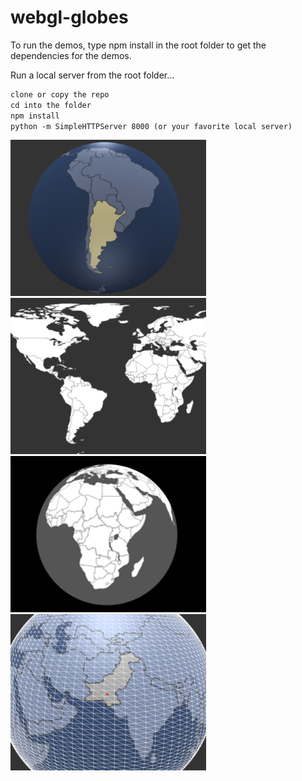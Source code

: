 # webgl-globes

To run the demos, type npm install in the root folder to get the dependencies for the demos.

Run a local server from the root folder...


```html
clone or copy the repo
cd into the folder
npm install
python -m SimpleHTTPServer 8000 (or your favorite local server)
```

<img src="img/demo1.png" height="250px"/>
<img src="img/demo2.png" height="250px"/>
<img src="img/demo3.png" height="250px"/>
<img src="img/demo4.png" height="250px"/>

